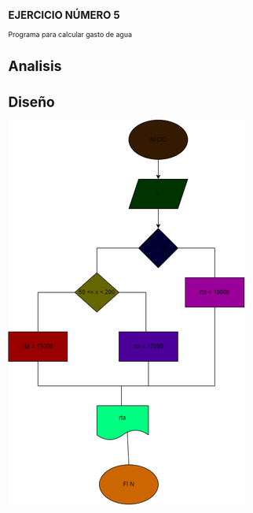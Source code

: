 ## EJERCICIO NÚMERO 5
Programa para calcular gasto de agua

# Analisis

# Diseño

![Diagrama de flujo](diagramam.png "Diagrama de flujo")